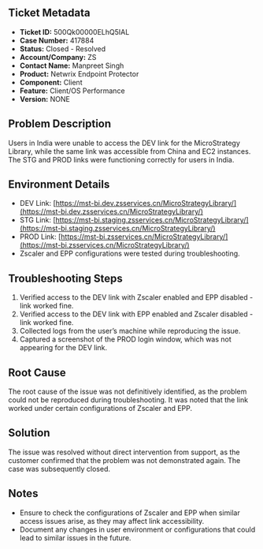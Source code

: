 ## Ticket Metadata
- **Ticket ID:** 500Qk00000ELhQ5IAL
- **Case Number:** 417884
- **Status:** Closed - Resolved
- **Account/Company:** ZS
- **Contact Name:** Manpreet Singh
- **Product:** Netwrix Endpoint Protector
- **Component:** Client
- **Feature:** Client/OS Performance
- **Version:** NONE

## Problem Description
Users in India were unable to access the DEV link for the MicroStrategy Library, while the same link was accessible from China and EC2 instances. The STG and PROD links were functioning correctly for users in India.

## Environment Details
- DEV Link: [https://mst-bi.dev.zsservices.cn/MicroStrategyLibrary/](https://mst-bi.dev.zsservices.cn/MicroStrategyLibrary/)
- STG Link: [https://mst-bi.staging.zsservices.cn/MicroStrategyLibrary/](https://mst-bi.staging.zsservices.cn/MicroStrategyLibrary/)
- PROD Link: [https://mst-bi.zsservices.cn/MicroStrategyLibrary/](https://mst-bi.zsservices.cn/MicroStrategyLibrary/)
- Zscaler and EPP configurations were tested during troubleshooting.

## Troubleshooting Steps
1. Verified access to the DEV link with Zscaler enabled and EPP disabled - link worked fine.
2. Verified access to the DEV link with EPP enabled and Zscaler disabled - link worked fine.
3. Collected logs from the user’s machine while reproducing the issue.
4. Captured a screenshot of the PROD login window, which was not appearing for the DEV link.

## Root Cause
The root cause of the issue was not definitively identified, as the problem could not be reproduced during troubleshooting. It was noted that the link worked under certain configurations of Zscaler and EPP.

## Solution
The issue was resolved without direct intervention from support, as the customer confirmed that the problem was not demonstrated again. The case was subsequently closed.

## Notes
- Ensure to check the configurations of Zscaler and EPP when similar access issues arise, as they may affect link accessibility.
- Document any changes in user environment or configurations that could lead to similar issues in the future.